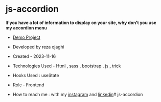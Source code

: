 # js-accordion
**If you have a lot of information to display on your site, why don't you use my accordion menu**



- [Demo Project](https://reza-ojaghi-dro.github.io/js-accordion/)
 
- Developed by reza ojaghi

- Created - 2023-11-16

- Technologies Used - Html , sass , bootstrap , js , trick 

- Hooks Used : useState 

- Role - Frontend

- How to reach me : with my [instagram](https://www.instagram.com/reza-ojaghi-dro) and [linkedin](https://www.linkedin.com/in/reza-ojaghi-428748280/)# js-accordion
